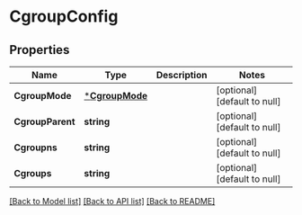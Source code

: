# CgroupConfig

## Properties
Name | Type | Description | Notes
------------ | ------------- | ------------- | -------------
**CgroupMode** | [***CgroupMode**](CgroupMode.md) |  | [optional] [default to null]
**CgroupParent** | **string** |  | [optional] [default to null]
**Cgroupns** | **string** |  | [optional] [default to null]
**Cgroups** | **string** |  | [optional] [default to null]

[[Back to Model list]](../README.md#documentation-for-models) [[Back to API list]](../README.md#documentation-for-api-endpoints) [[Back to README]](../README.md)


